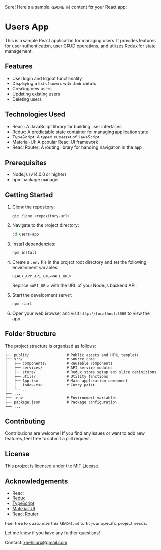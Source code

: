 Sure! Here's a sample `README.md` content for your React app:

# Users App

This is a sample React application for managing users. It provides features for user authentication, user CRUD operations, and utilizes Redux for state management.

## Features

- User login and logout functionality
- Displaying a list of users with their details
- Creating new users
- Updating existing users
- Deleting users

## Technologies Used

- React: A JavaScript library for building user interfaces
- Redux: A predictable state container for managing application state
- TypeScript: A typed superset of JavaScript
- Material-UI: A popular React UI framework
- React Router: A routing library for handling navigation in the app

## Prerequisites

- Node.js (v14.0.0 or higher)
- npm package manager

## Getting Started

1. Clone the repository:

   ```bash
   git clone <repository-url>
   ```

2. Navigate to the project directory:

   ```bash
   cd users-app
   ```

3. Install dependencies:

   ```bash
   npm install
   ```

4. Create a `.env` file in the project root directory and set the following environment variables:

   ```plaintext
   REACT_APP_API_URL=<API_URL>
   ```

   Replace `<API_URL>` with the URL of your Node.js backend API.

5. Start the development server:

   ```bash
   npm start
   ```

6. Open your web browser and visit `http://localhost:3000` to view the app.

## Folder Structure

The project structure is organized as follows:

```
├── public/                 # Public assets and HTML template
├── src/                    # Source code
│   ├── components/         # Reusable components
│   ├── services/           # API service modules
│   ├── store/              # Redux store setup and slice definitions
│   ├── utils/              # Utility functions
│   ├── App.tsx             # Main application component
│   ├── index.tsx           # Entry point
│   └── ...
├── ...
├── .env                    # Environment variables
├── package.json            # Package configuration
└── ...
```

## Contributing

Contributions are welcome! If you find any issues or want to add new features, feel free to submit a pull request.

## License

This project is licensed under the [MIT License](LICENSE).

## Acknowledgements

- [React](https://reactjs.org)
- [Redux](https://redux.js.org)
- [TypeScript](https://www.typescriptlang.org)
- [Material-UI](https://mui.com)
- [React Router](https://reactrouter.com)

Feel free to customize this `README.md` to fit your specific project needs.

Let me know if you have any further questions!

Contact: xnehilorx@gmail.com
